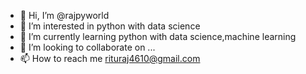 - 👋 Hi, I’m @rajpyworld
- 👀 I’m interested in python with data science
- 🌱 I’m currently learning python with data science,machine learning
- 💞️ I’m looking to collaborate on ...
- 📫 How to reach me rituraj4610@gmail.com

<!---
rajpyworld/rajpyworld is a ✨ special ✨ repository because its `README.md` (this file) appears on your GitHub profile.
You can click the Preview link to take a look at your changes.
--->
